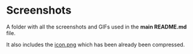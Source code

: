 # **Screenshots**

A folder with all the screenshots and GIFs used in the **main README.md** file.

It also includes the [icon.png](icon.png) which has been already been compressed.
